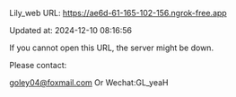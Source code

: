 Lily_web URL: https://ae6d-61-165-102-156.ngrok-free.app

Updated at: 2024-12-10 08:16:56

If you cannot open this URL, the server might be down.

Please contact: 

goley04@foxmail.com Or Wechat:GL_yeaH